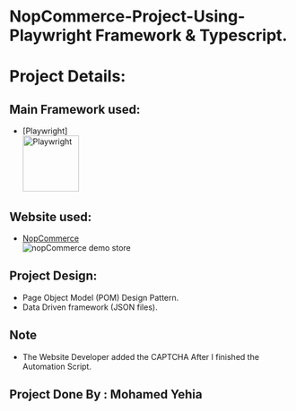 # NopCommerce-Project-Using-Playwright Framework & Typescript.
# Project Details:
## Main Framework used:
* [Playwright] <br><img height="100" title="Playwright" src="https://playwright.dev/img/playwright-logo.svg">
## Website used:
* [NopCommerce](https://demo.nopcommerce.com/) <br><img alt="nopCommerce demo store" src="https://demo.nopcommerce.com/Themes/DefaultClean/Content/images/logo.png">
## Project Design:
* Page Object Model (POM) Design Pattern.
* Data Driven framework (JSON files).
## Note
 * The Website Developer added the CAPTCHA After I finished the Automation Script.

## Project Done By : Mohamed Yehia
